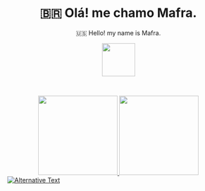 
<!--Titulo-->           
<h1 align="center">
 🇧🇷 Olá! me chamo Mafra.
</h1>
<p align="center">
 🇺🇸 Hello! my name is Mafra.
</p>
<p align="center">
<img src="https://media3.giphy.com/media/hu9xj9UtxpoY3oytsh/giphy.gif?cid=ecf05e47xx6fyhk8nnij7i7v1wr8yoij8jabs4xuww5k8apm&rid=giphy.gif&ct=s" width="75" height="75"/>
</p>

<pre>
    
</pre>

<div align="center">
  <a href="https://github.com/MafraLP">
  <img height="180em" src="https://github-readme-stats.vercel.app/api?username=MafraLP&show_icons=true&theme=dark&include_all_commits=true&count_private=true"/>
  <img height="180em" src="https://github-readme-stats.vercel.app/api/top-langs/?username=MafraLP&layout=compact&langs_count=7&theme=dark"/>
</div>
<img
  src="https://github.com/MafraLP/MafraLP/blob/main/images/stat.svg"
  alt="Alternative Text"
/>



